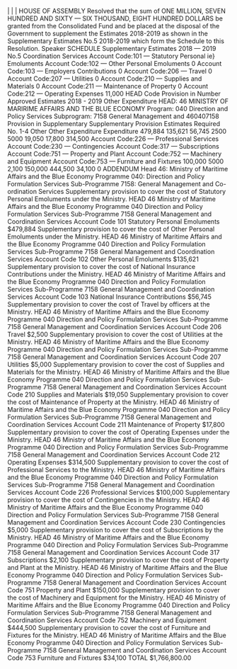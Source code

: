 |
|
|
HOUSE OF ASSEMBLY
Resolved that the sum of ONE MILLION, SEVEN HUNDRED AND SIXTY — SIX THOUSAND, EIGHT HUNDRED DOLLARS be granted from the Consolidated Fund and be placed at the disposal of the Government to supplement the Estimates 2018-2019 as shown in the Supplementary Estimates No.5 2018-2019 which form the Schedule to this Resolution.
Speaker
SCHEDULE
Supplementary Estimates 2018 — 2019 No.5
Coordination Services Account Code:101 — Statutory Personal ie} Emoluments Account Code:102 — Other Personal Emoluments 0 Account Code:103 — Employers Contributions 0 Account Code:206 — Travel 0 Account Code:207 — Utilities 0 Account Code:210 — Supplies and Materials 0 Account Code:211 — Maintenance of Property 0 Account Code:212 — Operating Expenses 11,000 HEAD Code Provision in Number Approved Estimates 2018 - 2019 Other Expenditure HEAD: 46 MINISTRY OF MARIRIME AFFAIRS AND THE BLUE ECONOMY Program: 040 Direction and Policy Services Subprogram: 7158 General Management and 460407158
Provision in Supplementary Supplementary Provision Estimates Required No. 1-4
Other Other Expenditure Expenditure
479,884
135,621
56,745
2500
5000
19,050
17,800
314,500
Account Code:226 — Professional Services Account Code:230 — Contingencies Account Code:317 — Subscriptions Account Code:751 — Property and Plant Account Code:752 — Machinery and Equipment Account Code:753 — Furniture and Fixtures 100,000 5000 2,100 150,000 444,500 34,100
0
ADDENDUM
Head 46: Ministry of Maritime Affairs and the Blue Economy
Programme 040: Direction and Policy Formulation Services
Sub-Programme 7158: General Management and Co-ordination Services
Supplementary provision to cover the cost of Statutory Personal Emoluments under the Ministry.
HEAD 46 Ministry of Maritime Affairs and the Blue Economy
Programme 040 Direction and Policy Formulation Services
Sub-Programme 7158 General Management and Coordination Services
Account Code 101
Statutory Personal Emoluments
$479,884
Supplementary provision to cover the cost of Other Personal Emoluments under the Ministry.
HEAD 46 Ministry of Maritime Affairs and the Blue Economy
Programme 040 Direction and Policy Formulation Services
Sub-Programme 7158 General Management and Coordination Services
Account Code 102
Other Personal Emoluments
$135,621
Supplementary provision to cover the cost of National Insurance Contributions under the Ministry.
HEAD 46 Ministry of Maritime Affairs and the Blue Economy Programme 040 Direction and Policy Formulation Services Sub-Programme 7158 General Management and Coordination Services Account Code 103 National Insurance Contributions $56,745
Supplementary provision to cover the cost of Travel by officers at the Ministry. HEAD 46 Ministry of Maritime Affairs and the Blue Economy Programme 040 Direction and Policy Formulation Services Sub-Programme 7158 General Management and Coordination Services Account Code 206 Travel $2,500
Supplementary provision to cover the cost of Utilities at the Ministry. HEAD 46 Ministry of Maritime Affairs and the Blue Economy Programme 040 Direction and Policy Formulation Services Sub-Programme 7158 General Management and Coordination Services Account Code 207 Utilities $5,000
Supplementary provision to cover the cost of Supplies and Materials for the Ministry.
HEAD 46
Ministry of Maritime Affairs and the Blue Economy
Programme 040
Direction and Policy Formulation Services
Sub-Programme 7158 General Management and Coordination Services
Account Code 210
Supplies and Materials
$19,050
Supplementary provision to cover the cost of Maintenance of Property at the Ministry.
HEAD 46 Ministry of Maritime Affairs and the Blue Economy Programme 040 Direction and Policy Formulation Services Sub-Programme 7158 General Management and Coordination Services Account Code 211 Maintenance of Property $17,800
Supplementary provision to cover the cost of Operating Expenses under the Ministry.
HEAD 46 Ministry of Maritime Affairs and the Blue Economy Programme 040 Direction and Policy Formulation Services Sub-Programme 7158 General Management and Coordination Services Account Code 212 Operating Expenses $314,500
Supplementary provision to cover the cost of Professional Services to the Ministry.
HEAD 46 Ministry of Maritime Affairs and the Blue Economy Programme 040 Direction and Policy Formulation Services Sub-Programme 7158 General Management and Coordination Services Account Code 226 Professional Services $100,000
Supplementary provision to cover the cost of Contingencies in the Ministry. HEAD 46 Ministry of Maritime Affairs and the Blue Economy Programme 040 Direction and Policy Formulation Services Sub-Programme 7158 General Management and Coordination Services Account Code 230 Contingencies $5,000
Supplementary provision to cover the cost of Subscriptions by the Ministry. HEAD 46 Ministry of Maritime Affairs and the Blue Economy Programme 040 Direction and Policy Formulation Services Sub-Programme 7158 General Management and Coordination Services Account Code 317 Subscriptions $2,100
Supplementary provision to cover the cost of Property and Plant at the Ministry. HEAD 46 Ministry of Maritime Affairs and the Blue Economy Programme 040 Direction and Policy Formulation Services Sub-Programme 7158 General Management and Coordination Services Account Code 751 Property and Plant $150,000
Supplementary provision to cover the cost of Machinery and Equipment for the Ministry.
HEAD 46
Ministry of Maritime Affairs and the Blue Economy
Programme 040 Direction and Policy Formulation Services
Sub-Programme 7158 General Management and Coordination Services
Account Code 752
Machinery and Equipment
$444,500
Supplementary provision to cover the cost of Furniture and Fixtures for the Ministry.
HEAD 46 Ministry of Maritime Affairs and the Blue Economy Programme 040 Direction and Policy Formulation Services Sub-Programme 7158 General Management and Coordination Services Account Code 753 Furniture and Fixtures $34,100
TOTAL
$1,766,800.00
